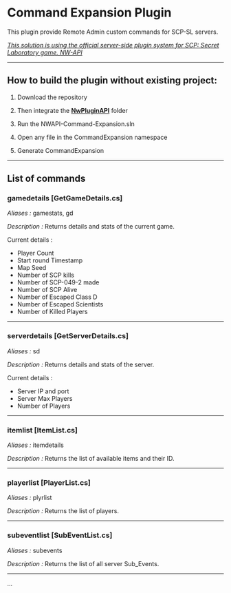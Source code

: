 
# Command Expansion Plugin

This plugin provide Remote Admin custom commands for SCP-SL servers.

*[This solution is using the official server-side plugin system for SCP: Secret Laboratory game. NW-API](https://github.com/northwood-studios/NwPluginAPI)*

-----

## How to build the plugin without existing project:

1) Download the repository

2) Then integrate the **[NwPluginAPI](https://github.com/northwood-studios/NwPluginAPI)** folder

3) Run the NWAPI-Command-Expansion.sln

4) Open any file in the CommandExpansion namespace

5) Generate CommandExpansion

-----

## List of commands

### gamedetails [GetGameDetails.cs]

*Aliases :* gamestats, gd

*Description :* Returns details and stats of the current game.

Current details :
- Player Count
- Start round Timestamp
- Map Seed
- Number of SCP kills
- Number of SCP-049-2 made
- Number of SCP Alive
- Number of Escaped Class D
- Number of Escaped Scientists
- Number of Killed Players

-----
### serverdetails [GetServerDetails.cs]

*Aliases :* sd

*Description :* Returns details and stats of the server.

Current details :
- Server IP and port
- Server Max Players
- Number of Players

-----
### itemlist [ItemList.cs]

*Aliases :* itemdetails

*Description :* Returns the list of available items and their ID.

-----
### playerlist [PlayerList.cs]

*Aliases :* plyrlist

*Description :* Returns the list of players.
  
-----
### subeventlist [SubEventList.cs]

*Aliases :* subevents

*Description :* Returns the list of all server Sub\_Events.
  
-----
...
